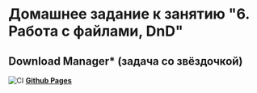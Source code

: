 # Домашнее задание к занятию "6. Работа с файлами, DnD"
## Download Manager* (задача со звёздочкой)

![CI](https://github.com/irinarinch/download-manager/actions/workflows/web.yml/badge.svg) **[Github Pages](https://irinarinch.github.io/download-manager/)** 